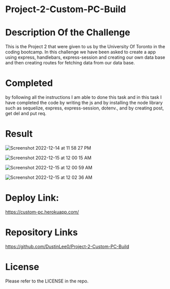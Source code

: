 # Project-2-Custom-PC-Build

# Description Of the Challenge
This is the Project 2 that were given to us by the University Of Toronto in the coding bootcamp. In this challenge we have been asked to create a app using express, handlebars, express-session and creating our own data base and then creating routes for fetching data from our data base.

# Completed
by following all the instructions I am able to done this task and in this task I have completed the code by writing the js and by installing the node library such as sequelize, express, express-session, dotenv., and by creating post, get del and put req.

# Result
![Screenshot 2022-12-14 at 11 58 27 PM](https://user-images.githubusercontent.com/111723339/207776429-0d2016a6-aa10-4fe2-9cdf-40207cd2f2ff.png)

![Screenshot 2022-12-15 at 12 00 15 AM](https://user-images.githubusercontent.com/111723339/207776506-cac71e8c-7dfa-458f-9237-8751380df182.png)

![Screenshot 2022-12-15 at 12 00 59 AM](https://user-images.githubusercontent.com/111723339/207776616-56a33d9d-19ce-4bc3-a736-558959949696.png)

![Screenshot 2022-12-15 at 12 02 36 AM](https://user-images.githubusercontent.com/111723339/207776763-0b6ffed2-01ed-4ba2-bfab-07f85d2293f6.png)


# Deploy Link:
https://custom-pc.herokuapp.com/

# Repository Links
https://github.com/DustinLee0/Project-2-Custom-PC-Build
# License
Please refer to the LICENSE in the repo.